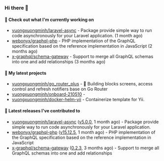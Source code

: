 ### Hi there 👋

#### 👷 Check out what I'm currently working on

- [vuongxuongminh/laravel-async](https://github.com/vuongxuongminh/laravel-async) - Package provide simple way to run code asynchronously for your Laravel application. (1 month ago)
- [webonyx/graphql-php](https://github.com/webonyx/graphql-php) - PHP implementation of the GraphQL specification based on the reference implementation in JavaScript (2 months ago)
- [x-graphql/schema-gateway](https://github.com/x-graphql/schema-gateway) - Support to merge all GraphQL schemas into one and add relationships (3 months ago)

#### 🌱 My latest projects

- [vuongxuongminh/go_router_plus](https://github.com/vuongxuongminh/go_router_plus) - :office: Building blocks screens, access control and refresh notifiers base on Go Router
- [vuongxuongminh/onboard-210510](https://github.com/vuongxuongminh/onboard-210510) - 
- [vuongxuongminh/docker-helm-yii](https://github.com/vuongxuongminh/docker-helm-yii) - Containerize template for Yii.

#### 🔭 Latest releases I've contributed to

- [vuongxuongminh/laravel-async](https://github.com/vuongxuongminh/laravel-async) ([v5.0.0](https://github.com/vuongxuongminh/laravel-async/releases/tag/v5.0.0), 1 month ago) - Package provide simple way to run code asynchronously for your Laravel application.
- [webonyx/graphql-php](https://github.com/webonyx/graphql-php) ([v15.12.5](https://github.com/webonyx/graphql-php/releases/tag/v15.12.5), 1 month ago) - PHP implementation of the GraphQL specification based on the reference implementation in JavaScript
- [x-graphql/schema-gateway](https://github.com/x-graphql/schema-gateway) ([0.2.3](https://github.com/x-graphql/schema-gateway/releases/tag/0.2.3), 3 months ago) - Support to merge all GraphQL schemas into one and add relationships
